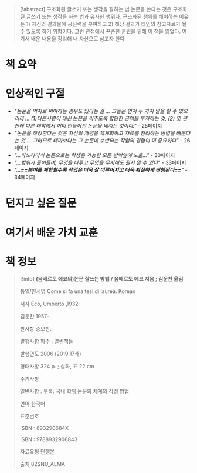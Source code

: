 > [!abstract] 구조화된 글쓰기 또는 생각을 잘하는 법
> 논문을 쓴다는 것은 구조화된 글쓰기 또는 생각을 하는 법과 유사한 행위다. 구조화된 행위를 해야하는 이유는 1) 자신의 결과물에 공신력을 부여하고 2) 해당 결과가 타인의 참고자료가 될 수 있도록 하기 위함이다. 그런 관점에서 꾸준한 훈련을 위해 이 책을 읽었다. 여기서 배운 내용을 정리해 내 자산으로 삼고자 한다



# 책 요약

# 인상적인 구절
- *"논문을 억지로 써야하는 경우도 있다는 걸 ... 그들은 먼저 두 가지 일을 할 수 있으리라 ... (1)다른사람이 대신 논문을 써주도록 합당한 금액을 투자하는 것, (2) 몇 년 전에 다른 대학에서 이미 만들어진 논문을  베끼는 것이다."* - 25페이지
- *"논문을 작성한다는 것은 자신의 개념을 체계화하고 자료를 정리하는 방법을 배운다는 것 ... 그러므로 테마보다는 그 논문에 수반되는 작업의 경험이 더 중요하다"* - 26페이지
- *"...파노라마식 논문으로는 학생은 가능한 모든 반박앞에 노출..."* - 30페이지
- *"...범위가 줄어들며, 무엇을 다루고 무엇을 무시해도 될지 알 수 있다"* - 33페이지
- *"...**==분야를 제한할수록 작업은 더욱 잘 이루어지고 더욱 확실하게 진행된다==**"* - 34페이지


# 던지고 싶은 질문

# 여기서 배운 가치 교훈

# 책 정보


> [!info] 
> **(움베르토 에코의)논문 잘쓰는 방법 / 움베르토 에코 지음 ; 김운찬 옮김**
> 
> 통일/원서명 Come si fa una tesi di laurea. Korean
> 
> 저자 Eco, Umberto ,1932- 
> 
> 김운찬 1957- 
> 
> 판사항 증보판.
> 
> 발행사항 파주 : 열린책들
> 
> 발행연도 2006 (2019 17쇄)
> 
> 형태사항 324 p. ; 삽화, 표 22 cm
> 
> 주기사항
> 
> 일반사항 : 부록: 국내 학위 논문의 체계와 작성 방법
> 
> 언어 한국어
> 
> 표준번호
> 
> ISBN : 893290684X
> 
> ISBN : 9788932906843
> 
> 자료유형 단행본
> 
> 출처 82SNU_ALMA
> 